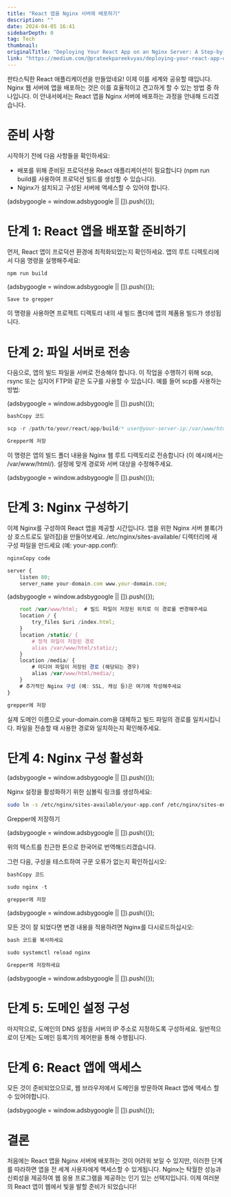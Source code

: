```yaml
---
title: "React 앱을 Nginx 서버에 배포하기"
description: ""
date: 2024-04-05 16:41
sidebarDepth: 0
tag: Tech
thumbnail: 
originalTitle: "Deploying Your React App on an Nginx Server: A Step-by-Step Guide"
link: "https://medium.com/@prateekpareekvyas/deploying-your-react-app-on-an-nginx-server-a-step-by-step-guide-71dd9e0533a5"
---
```



판타스틱한 React 애플리케이션을 만들었네요! 이제 이를 세계와 공유할 때입니다. Nginx 웹 서버에 앱을 배포하는 것은 이를 효율적이고 견고하게 할 수 있는 방법 중 하나입니다. 이 안내서에서는 React 앱을 Nginx 서버에 배포하는 과정을 안내해 드리겠습니다.

# 준비 사항

시작하기 전에 다음 사항들을 확인하세요:

- 배포를 위해 준비된 프로덕션용 React 애플리케이션이 필요합니다 (npm run build를 사용하여 프로덕션 빌드를 생성할 수 있습니다).
- Nginx가 설치되고 구성된 서버에 액세스할 수 있어야 합니다.

<!-- ui-log 수평형 -->
<ins class="adsbygoogle"
  style="display:block"
  data-ad-client="ca-pub-4877378276818686"
  data-ad-slot="9743150776"
  data-ad-format="auto"
  data-full-width-responsive="true"></ins>
<component is="script">
(adsbygoogle = window.adsbygoogle || []).push({});
</component>

# 단계 1: React 앱을 배포할 준비하기

먼저, React 앱이 프로덕션 환경에 최적화되었는지 확인하세요. 앱의 루트 디렉토리에서 다음 명령을 실행해주세요:

```js
npm run build
```

<!-- ui-log 수평형 -->
<ins class="adsbygoogle"
  style="display:block"
  data-ad-client="ca-pub-4877378276818686"
  data-ad-slot="9743150776"
  data-ad-format="auto"
  data-full-width-responsive="true"></ins>
<component is="script">
(adsbygoogle = window.adsbygoogle || []).push({});
</component>

```js
Save to grepper
```

이 명령을 사용하면 프로젝트 디렉토리 내의 새 빌드 폴더에 앱의 제품용 빌드가 생성됩니다.

# 단계 2: 파일 서버로 전송

다음으로, 앱의 빌드 파일을 서버로 전송해야 합니다. 이 작업을 수행하기 위해 scp, rsync 또는 심지어 FTP와 같은 도구를 사용할 수 있습니다. 예를 들어 scp를 사용하는 방법:

<!-- ui-log 수평형 -->
<ins class="adsbygoogle"
  style="display:block"
  data-ad-client="ca-pub-4877378276818686"
  data-ad-slot="9743150776"
  data-ad-format="auto"
  data-full-width-responsive="true"></ins>
<component is="script">
(adsbygoogle = window.adsbygoogle || []).push({});
</component>

```js
bashCopy 코드
```

```js
scp -r /path/to/your/react/app/build/* user@your-server-ip:/var/www/html/
```

```js
Grepper에 저장
```

이 명령은 앱의 빌드 폴더 내용을 Nginx 웹 루트 디렉토리로 전송합니다 (이 예시에서는 /var/www/html/). 설정에 맞게 경로와 서버 대상을 수정해주세요.

<!-- ui-log 수평형 -->
<ins class="adsbygoogle"
  style="display:block"
  data-ad-client="ca-pub-4877378276818686"
  data-ad-slot="9743150776"
  data-ad-format="auto"
  data-full-width-responsive="true"></ins>
<component is="script">
(adsbygoogle = window.adsbygoogle || []).push({});
</component>

# 단계 3: Nginx 구성하기

이제 Nginx를 구성하여 React 앱을 제공할 시간입니다. 앱을 위한 Nginx 서버 블록(가상 호스트로도 알려짐)을 만들어보세요. /etc/nginx/sites-available/ 디렉터리에 새 구성 파일을 만드세요 (예: your-app.conf):

```js
nginxCopy code
```

```js
server {
    listen 80;
    server_name your-domain.com www.your-domain.com;
```

<!-- ui-log 수평형 -->
<ins class="adsbygoogle"
  style="display:block"
  data-ad-client="ca-pub-4877378276818686"
  data-ad-slot="9743150776"
  data-ad-format="auto"
  data-full-width-responsive="true"></ins>
<component is="script">
(adsbygoogle = window.adsbygoogle || []).push({});
</component>

```js
    root /var/www/html;  # 빌드 파일이 저장된 위치로 이 경로를 변경해주세요
    location / {
        try_files $uri /index.html;
    }
    location /static/ {
        # 정적 파일이 저장된 경로
        alias /var/www/html/static/;
    }
    location /media/ {
        # 미디어 파일이 저장된 경로 (해당되는 경우)
        alias /var/www/html/media/;
    }
    # 추가적인 Nginx 구성 (예: SSL, 캐싱 등)은 여기에 작성해주세요
}
```

```js
grepper에 저장
```

실제 도메인 이름으로 your-domain.com을 대체하고 빌드 파일의 경로를 일치시킵니다. 파일을 전송할 때 사용한 경로와 일치하는지 확인해주세요.

# 단계 4: Nginx 구성 활성화

<!-- ui-log 수평형 -->
<ins class="adsbygoogle"
  style="display:block"
  data-ad-client="ca-pub-4877378276818686"
  data-ad-slot="9743150776"
  data-ad-format="auto"
  data-full-width-responsive="true"></ins>
<component is="script">
(adsbygoogle = window.adsbygoogle || []).push({});
</component>

Nginx 설정을 활성화하기 위한 심볼릭 링크를 생성하세요:

```bash
sudo ln -s /etc/nginx/sites-available/your-app.conf /etc/nginx/sites-enabled/
```

Grepper에 저장하기

<!-- ui-log 수평형 -->
<ins class="adsbygoogle"
  style="display:block"
  data-ad-client="ca-pub-4877378276818686"
  data-ad-slot="9743150776"
  data-ad-format="auto"
  data-full-width-responsive="true"></ins>
<component is="script">
(adsbygoogle = window.adsbygoogle || []).push({});
</component>

위의 텍스트를 친근한 톤으로 한국어로 번역해드리겠습니다.

그런 다음, 구성을 테스트하여 구문 오류가 없는지 확인하십시오:

```js
bashCopy 코드
```

```js
sudo nginx -t
```

```js
grepper에 저장
```

<!-- ui-log 수평형 -->
<ins class="adsbygoogle"
  style="display:block"
  data-ad-client="ca-pub-4877378276818686"
  data-ad-slot="9743150776"
  data-ad-format="auto"
  data-full-width-responsive="true"></ins>
<component is="script">
(adsbygoogle = window.adsbygoogle || []).push({});
</component>

모든 것이 잘 되었다면 변경 내용을 적용하려면 Nginx를 다시로드하십시오:

```js
bash 코드를 복사하세요
```

```js
sudo systemctl reload nginx
```

```js
Grepper에 저장하세요
```

<!-- ui-log 수평형 -->
<ins class="adsbygoogle"
  style="display:block"
  data-ad-client="ca-pub-4877378276818686"
  data-ad-slot="9743150776"
  data-ad-format="auto"
  data-full-width-responsive="true"></ins>
<component is="script">
(adsbygoogle = window.adsbygoogle || []).push({});
</component>

# 단계 5: 도메인 설정 구성

마지막으로, 도메인의 DNS 설정을 서버의 IP 주소로 지정하도록 구성하세요. 일반적으로이 단계는 도메인 등록기의 제어판을 통해 수행됩니다.

# 단계 6: React 앱에 액세스

모든 것이 준비되었으므로, 웹 브라우저에서 도메인을 방문하여 React 앱에 액세스 할 수 있어야합니다.

<!-- ui-log 수평형 -->
<ins class="adsbygoogle"
  style="display:block"
  data-ad-client="ca-pub-4877378276818686"
  data-ad-slot="9743150776"
  data-ad-format="auto"
  data-full-width-responsive="true"></ins>
<component is="script">
(adsbygoogle = window.adsbygoogle || []).push({});
</component>

# 결론

처음에는 React 앱을 Nginx 서버에 배포하는 것이 어려워 보일 수 있지만, 이러한 단계를 따라하면 앱을 전 세계 사용자에게 액세스할 수 있게됩니다. Nginx는 탁월한 성능과 신뢰성을 제공하여 웹 응용 프로그램을 제공하는 인기 있는 선택지입니다. 이제 여러분의 React 앱이 웹에서 빛을 발할 준비가 되었습니다!